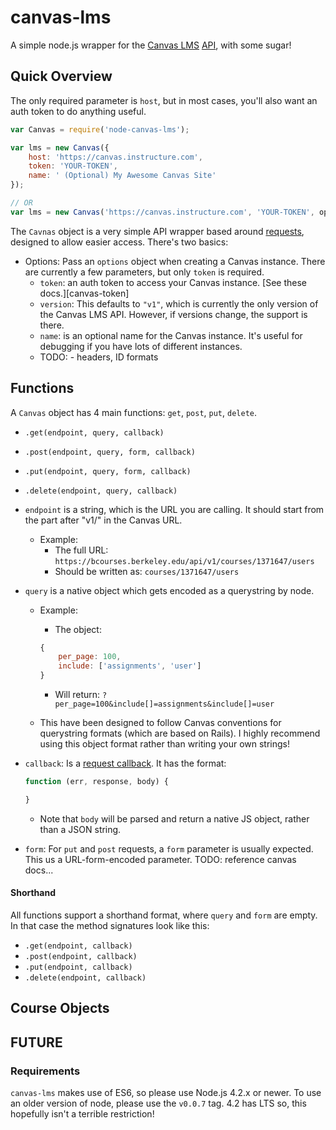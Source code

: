 # canvas-lms

A simple node.js wrapper for the [Canvas LMS][canvas] [API][api-docs], with some sugar!

[canvas]: http://github.com/instructure/canvas-lms/
[api-docs]: https://canvas.instructure.com/doc/api/

## Quick Overview

The only required parameter is `host`, but in most cases, you'll also want an auth token to do anything useful.

```js
var Canvas = require('node-canvas-lms');

var lms = new Canvas({
	host: 'https://canvas.instructure.com',
	token: 'YOUR-TOKEN',
	name: ' (Optional) My Awesome Canvas Site'
});

// OR
var lms = new Canvas('https://canvas.instructure.com', 'YOUR-TOKEN', options);
```

The `Cavnas` object is a very simple API wrapper based around [requests][requests], designed to allow easier access. There's two basics:

* Options: Pass an `options` object when creating a Canvas instance. There are currently a few parameters, but only `token` is required.
	* `token`: an auth token to access your Canvas instance. [See these docs.][canvas-token]
	* `version`: This defaults to `"v1"`, which is currently the only version of the Canvas LMS API. However, if versions change, the support is there.
	* `name`: is an optional name for the Canvas instance. It's useful for debugging if you have lots of different instances.
	* TODO: - headers, ID formats

[requests]: http://todo
[canvas-docs]: http://todo

## Functions
A `Canvas` object has 4 main functions: `get`, `post`, `put`, `delete`.

* `.get(endpoint, query, callback)`
* `.post(endpoint, query, form, callback)`
* `.put(endpoint, query, form, callback)`
* `.delete(endpoint, query, callback)`

* `endpoint` is a string, which is the URL you are calling. It should start from the part after "v1/" in the Canvas URL.
	* Example:
		* The full URL: `https://bcourses.berkeley.edu/api/v1/courses/1371647/users`
		* Should be written as: `courses/1371647/users`
* `query` is a native object which gets encoded as a querystring by node.
	* Example:
		* The object:

		```js
		{
			per_page: 100,
			include: ['assignments', 'user']
		}
		```
		* Will return: `?per_page=100&include[]=assignments&include[]=user`
	* This have been designed to follow Canvas conventions for querystring formats (which are based on Rails). I highly recommend using this object format rather than writing your own strings!
* `callback`: Is a [request callback][request-cb]. It has the format:

	```js
	function (err, response, body) {

	}
	```
	* Note that `body` will be parsed and return a native JS object, rather than a JSON string.
* `form`: For `put` and `post` requests, a `form` parameter is usually expected. This us a URL-form-encoded parameter. TODO: reference canvas docs...

[request-cb]: http://
#### Shorthand
All functions support a shorthand format, where `query` and `form` are empty. In that case the method signatures look like this:

* `.get(endpoint, callback)`
* `.post(endpoint, callback)`
* `.put(endpoint, callback)`
* `.delete(endpoint, callback)`

## Course Objects

## FUTURE

### Requirements
`canvas-lms` makes use of ES6, so please use Node.js 4.2.x or newer. To use an older version of node, please use the `v0.0.7` tag. 4.2 has LTS so, this hopefully isn't a terrible restriction!